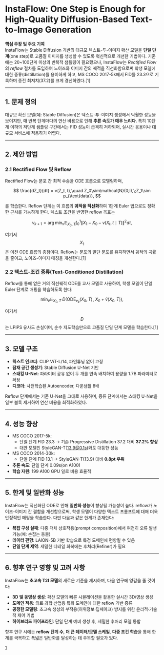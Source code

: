 # InstaFlow: One Step is Enough for High-Quality Diffusion-Based Text-to-Image Generation

**핵심 주장 및 주요 기여**  
InstaFlow는 Stable Diffusion 기반의 대규모 텍스트-투-이미지 확산 모델을 **단일 단계**(one step)로 고품질 이미지를 생성할 수 있도록 혁신적으로 개선한 기법이다. 기존에는 20~100단계 이상의 반복적 샘플링이 필요했으나, InstaFlow는 *Rectified Flow*의 *reflow* 절차를 도입하여 노이즈와 이미지 간의 궤적을 직선화함으로써 학생 모델에 대한 증류(distillation)를 용이하게 하고, MS COCO 2017-5k에서 FID를 23.3으로 기록하며 종전 최저치(37.2)를 크게 경신하였다.[1]

***

## 1. 문제 정의  
대규모 확산 모델(예: Stable Diffusion)은 텍스트-투-이미지 생성에서 탁월한 성능을 보이지만, 매 반복 단계마다의 연산 비용으로 인해 **추론 속도가 매우 느리다**. 특히 10단계 이하의 저단계 샘플링 구간에서는 FID 성능이 급격히 저하되어, 실시간 응용이나 대규모 서비스에 적용하기 어렵다.

***

## 2. 제안 방법  
### 2.1 Rectified Flow 및 Reflow  
Rectified Flow는 분포 간 최적 수송을 ODE 흐름으로 모델링하며,  

$$
\frac{dZ_t}{dt} = v(Z_t, t),\quad Z_0\sim\mathcal{N}(0,I),\;Z_1\sim p_{\text{data}},
$$  

를 학습한다. Reflow 단계는 이 흐름의 **궤적을 직선화**하여 1단계 Euler 법으로도 정확한 근사를 가능하게 한다. 텍스트 조건을 반영한 reflow 목표는  

$$
v_{k+1} = \arg\min_v \mathbb{E}_{X_0,T}\int_0^1 \bigl\|X_1 - X_0 - v(X_t, t\mid T)\bigr\|^2 dt,
$$  

여기서 $$X_1$$은 이전 ODE 흐름의 종점이다. Reflow는 분포의 말단 분포를 유지하면서 궤적의 곡률을 줄이고, 노이즈-이미지 매칭을 개선한다.[1]

### 2.2 텍스트-조건 증류(Text-Conditioned Distillation)  
Reflow를 통해 얻은 거의 직선궤적 ODE를 교사 모델로 사용하여, 학생 모델이 단일 Euler 단계로 매핑을 학습하도록 한다:  

$$
\min_{\tilde v}\mathbb{E}_{X_0,T}\;D\bigl(\mathrm{ODE}_{v_k}(X_0,T)\,,\,X_0 + \tilde v(X_0,T)\bigr),
$$  

여기서 $$D$$는 LPIPS 유사도 손실이며, 순수 지도학습만으로 고품질 단일 단계 모델을 학습한다.[1]

***

## 3. 모델 구조  
- **텍스트 인코더**: CLIP ViT-L/14, 파인튜닝 없이 고정  
- **잠재 공간 생성기**: Stable Diffusion U-Net 기반  
- **스태킹 U-Net**: 파라미터 공유 없이 두 개를 연속 배치하여 용량을 1.7B 파라미터로 확장  
- **디코더**: 사전학습된 Autoencoder, 다운샘플 8배  

Reflow 단계에서는 기존 U-Net을 그대로 사용하며, 증류 단계에서는 스태킹 U-Net을 일부 블록 제거하여 연산 비용을 최적화하였다.  

***

## 4. 성능 향상  
- MS COCO 2017-5k:  
  - 단일 단계 FID 23.3 → 기존 Progressive Distillation 37.2 대비 **37.2% 향상**  
  - 대안 모델인 StyleGAN-T(13.9@0.1s)와도 대등한 성능  
- MS COCO 2014-30k:  
  - 단일 단계 FID 13.1 → StyleGAN-T(13.9) 대비 **0.8pt 우위**  
- **추론 속도**: 단일 단계 0.09s(on A100)  
- **학습 자원**: 199 A100 GPU 일로 비용 효율적  

***

## 5. 한계 및 일반화 성능  
InstaFlow는 직선화된 ODE로 인해 **일반화 성능**이 향상될 가능성이 높다. reflow가 노이즈-이미지 간 결합을 개선함으로써, 학생 모델이 다양한 텍스트 프롬프트에 대해 더욱 안정적인 매핑을 학습한다. 다만 다음과 같은 한계가 존재한다:  
- **복잡 구성 실패**: 다중 객체 상호작용(prompt composition)에서 여전히 오류 발생 가능(예: 손잡는 동물)  
- **데이터 편향**: LAION-5B 기반 학습으로 특정 도메인에 편향될 수 있음  
- **단일 단계 제약**: 세밀한 디테일 회복에는 후처리(Refiner)가 필요  

***

## 6. 향후 연구 영향 및 고려 사항  
InstaFlow는 **초고속 T2I 모델**의 새로운 기준을 제시하며, 다음 연구에 영감을 줄 것이다:  
- **3D 및 동영상 생성**: 확산 모델의 빠른 시뮬레이션을 활용한 실시간 3D/영상 생성  
- **도메인 적응**: 의료·과학·산업용 특화 도메인에 대한 reflow 기반 증류  
- **공정한 모델링**: 초고속 생성의 부작용(허위정보·딥페이크) 방지를 위한 윤리적·기술적 제어 기법  
- **하이브리드 파이프라인**: 단일 단계 예비 생성 후, 세밀한 후처리 모델 통합  

향후 연구 시에는 **reflow 단계 수**, **더 큰 데이터/모델 스케일**, **다중 조건 학습**을 통해 한계를 극복하고 폭넓은 일반화를 달성하는 데 주목할 필요가 있다.

[1](https://ppl-ai-file-upload.s3.amazonaws.com/web/direct-files/attachments/65988149/516c7845-a68b-43c7-936e-e1fa2ef67e49/2309.06380v2.pdf)
